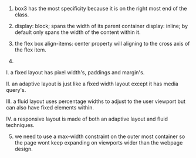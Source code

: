 
1. box3 has the most specificity because it is on the right most end of the class.

2. display: block; spans the width of its parent container
  display: inline; by default only spans the width of the content within it.

3. the flex box align-items: center property will aligning to the cross axis of the flex item.

4.
  I. a fixed layout has pixel width's, paddings and margin's.
  
  II. an adaptive layout is just like a fixed width layout except it has media query's.
  
  III. a fluid layout uses percentage widths to adjust to the user viewport but can also have fixed elements within.
  
  IV. a responsive layout is made of both an adaptive layout and fluid techniques.

5. we need to use a max-width constraint on the outer most container so the page wont keep expanding on viewports wider than the webpage design.
